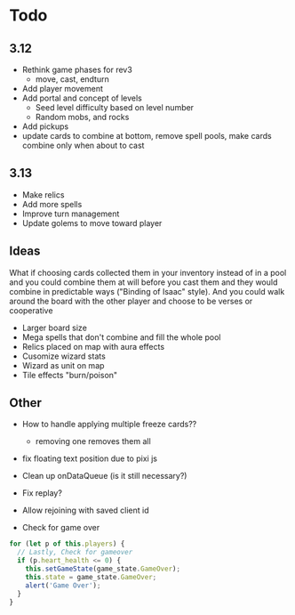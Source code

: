 # Todo

## 3.12

- Rethink game phases for rev3
  - move, cast, endturn
- Add player movement
- Add portal and concept of levels
  - Seed level difficulty based on level number
  - Random mobs, and rocks
- Add pickups
- update cards to combine at bottom, remove spell pools, make cards combine only when about to cast

## 3.13

- Make relics
- Add more spells
- Improve turn management
- Update golems to move toward player

## Ideas

What if choosing cards collected them in your inventory instead of in a pool and you could combine them at will before you cast them and they would combine in predictable ways ("Binding of Isaac" style). And you could walk around the board with the other player and choose to be verses or cooperative

- Larger board size
- Mega spells that don't combine and fill the whole pool
- Relics placed on map with aura effects
- Cusomize wizard stats
- Wizard as unit on map
- Tile effects "burn/poison"

## Other

- How to handle applying multiple freeze cards??
  - removing one removes them all
- fix floating text position due to pixi js
- Clean up onDataQueue (is it still necessary?)
- Fix replay?

- Allow rejoining with saved client id

- Check for game over

```js
for (let p of this.players) {
  // Lastly, Check for gameover
  if (p.heart_health <= 0) {
    this.setGameState(game_state.GameOver);
    this.state = game_state.GameOver;
    alert('Game Over');
  }
}
```
